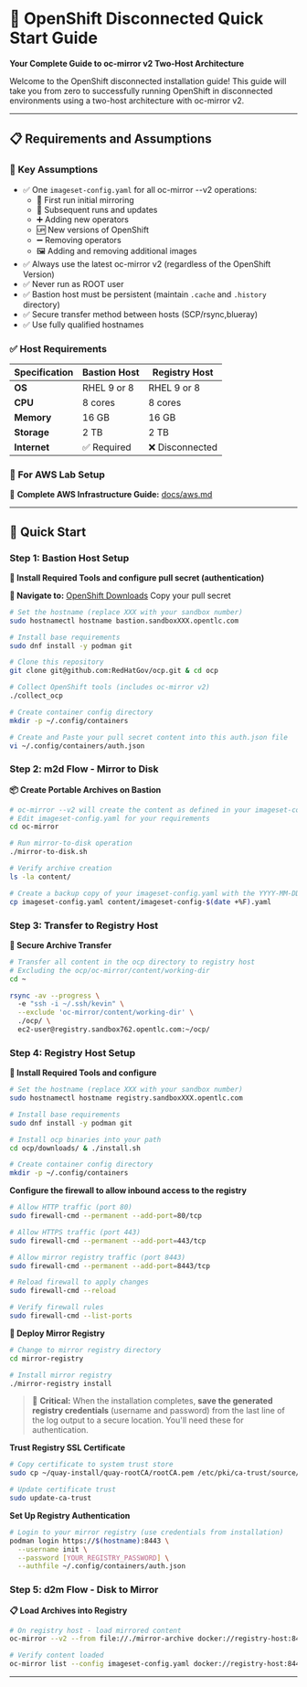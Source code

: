 # 🚀 OpenShift Disconnected Quick Start Guide

**Your Complete Guide to oc-mirror v2 Two-Host Architecture**

Welcome to the OpenShift disconnected installation guide! This guide will take you from zero to successfully running OpenShift in disconnected environments using a two-host architecture with oc-mirror v2.

---

## 📋 Requirements and Assumptions

### **🔑 Key Assumptions**

- ✅ One `imageset-config.yaml` for all oc-mirror --v2 operations:
  - 🚀 First run initial mirroring
  - 🔄 Subsequent runs and updates  
  - ➕ Adding new operators
  - 🆙 New versions of OpenShift
  - ➖ Removing operators
  - 🖼️ Adding and removing additional images
- ✅ Always use the latest oc-mirror v2 (regardless of the OpenShift Version)
- ✅ Never run as ROOT user
- ✅ Bastion host must be persistent (maintain `.cache` and `.history` directory)
- ✅ Secure transfer method between hosts (SCP/rsync,blueray)
- ✅ Use fully qualified hostnames

### **✅ Host Requirements**

| Specification | Bastion Host | Registry Host |
|---------------|--------------|---------------|
| **OS** | RHEL 9 or 8 | RHEL 9 or 8 |
| **CPU** | 8 cores | 8 cores |
| **Memory** | 16 GB | 16 GB |
| **Storage** | 2 TB | 2 TB |
| **Internet** | ✅ Required | ❌ Disconnected |

### **🌊 For AWS Lab Setup**

📖 **Complete AWS Infrastructure Guide:** [docs/aws.md](docs/aws.md)

---

## 🚀 Quick Start

### **Step 1: Bastion Host Setup**

**🔧 Install Required Tools and configure pull secret (authentication)**

**🔧 Navigate to:** [OpenShift Downloads](https://console.redhat.com/openshift/downloads) Copy your pull secret


```bash
# Set the hostname (replace XXX with your sandbox number)
sudo hostnamectl hostname bastion.sandboxXXX.opentlc.com

# Install base requirements
sudo dnf install -y podman git

# Clone this repository
git clone git@github.com:RedHatGov/ocp.git & cd ocp

# Collect OpenShift tools (includes oc-mirror v2)
./collect_ocp

# Create container config directory
mkdir -p ~/.config/containers

# Create and Paste your pull secret content into this auth.json file
vi ~/.config/containers/auth.json
```

### **Step 2: m2d Flow - Mirror to Disk**

**📦 Create Portable Archives on Bastion**

```bash
# oc-mirror --v2 will create the content as defined in your imageset-config.yaml
# Edit imageset-config.yaml for your requirements
cd oc-mirror

# Run mirror-to-disk operation
./mirror-to-disk.sh

# Verify archive creation
ls -la content/

# Create a backup copy of your imageset-config.yaml with the YYYY-MM-DD in content/ 
cp imageset-config.yaml content/imageset-config-$(date +%F).yaml
```

### **Step 3: Transfer to Registry Host**

**🚚 Secure Archive Transfer**

```bash
# Transfer all content in the ocp directory to registry host
# Excluding the ocp/oc-mirror/content/working-dir
cd ~

rsync -av --progress \ 
  -e "ssh -i ~/.ssh/kevin" \
  --exclude 'oc-mirror/content/working-dir' \
  ./ocp/ \
  ec2-user@registry.sandbox762.opentlc.com:~/ocp/
```

### **Step 4: Registry Host Setup**

**🔧 Install Required Tools and configure**

```bash
# Set the hostname (replace XXX with your sandbox number)
sudo hostnamectl hostname registry.sandboxXXX.opentlc.com

# Install base requirements
sudo dnf install -y podman git

# Install ocp binaries into your path
cd ocp/downloads/ & ./install.sh

# Create container config directory
mkdir -p ~/.config/containers
```
**Configure the firewall to allow inbound access to the registry**

```bash
# Allow HTTP traffic (port 80)
sudo firewall-cmd --permanent --add-port=80/tcp

# Allow HTTPS traffic (port 443)  
sudo firewall-cmd --permanent --add-port=443/tcp

# Allow mirror registry traffic (port 8443)
sudo firewall-cmd --permanent --add-port=8443/tcp

# Reload firewall to apply changes
sudo firewall-cmd --reload

# Verify firewall rules
sudo firewall-cmd --list-ports
```
**🏪  Deploy Mirror Registry**

```bash
# Change to mirror registry directory
cd mirror-registry

# Install mirror registry
./mirror-registry install 
```
> 📝 **Critical:** When the installation completes, **save the generated registry credentials** (username and password) from the last line of the log output to a secure location. You'll need these for authentication.

**Trust Registry SSL Certificate**

```bash
# Copy certificate to system trust store
sudo cp ~/quay-install/quay-rootCA/rootCA.pem /etc/pki/ca-trust/source/anchors/

# Update certificate trust
sudo update-ca-trust
```

**Set Up Registry Authentication**
```bash
# Login to your mirror registry (use credentials from installation)
podman login https://$(hostname):8443 \
  --username init \
  --password [YOUR_REGISTRY_PASSWORD] \
  --authfile ~/.config/containers/auth.json
```

### **Step 5: d2m Flow - Disk to Mirror**

**📋 Load Archives into Registry**

```bash
# On registry host - load mirrored content
oc-mirror --v2 --from file://./mirror-archive docker://registry-host:8443

# Verify content loaded
oc-mirror list --config imageset-config.yaml docker://registry-host:8443
```

---

